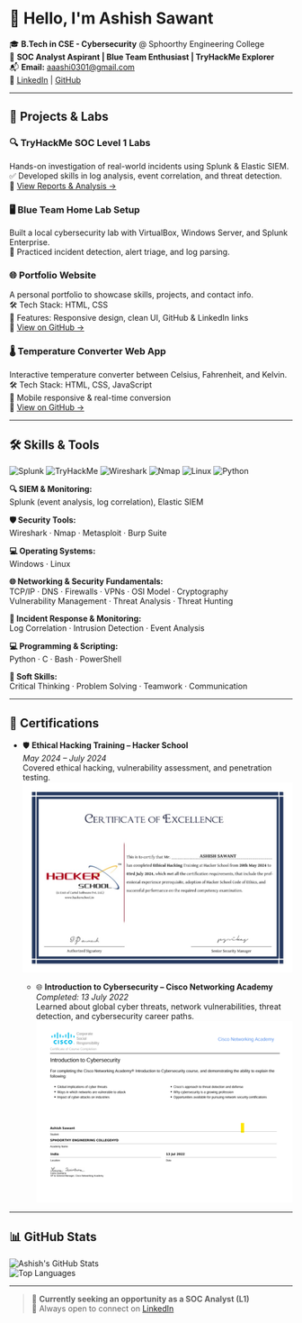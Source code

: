 # 👋 Hello, I'm Ashish Sawant

🎓 **B.Tech in CSE - Cybersecurity** @ Sphoorthy Engineering College  
🔐 **SOC Analyst Aspirant | Blue Team Enthusiast | TryHackMe Explorer**  
📬 **Email:** aaashi0301@gmail.com  
🔗 [LinkedIn](https://www.linkedin.com/in/ashish-sawant-a02412260/) | [GitHub](https://github.com/aaashi03)

---

## 🧪 Projects & Labs

### 🔍 **TryHackMe SOC Level 1 Labs**  
Hands-on investigation of real-world incidents using Splunk & Elastic SIEM.  
✅ Developed skills in log analysis, event correlation, and threat detection.  
📂 [View Reports & Analysis →](https://github.com/aaashi03/SOC-Labs)

### 🖥️ **Blue Team Home Lab Setup**  
Built a local cybersecurity lab with VirtualBox, Windows Server, and Splunk Enterprise.  
🔧 Practiced incident detection, alert triage, and log parsing.

### 🌐 **Portfolio Website**  
A personal portfolio to showcase skills, projects, and contact info.  
🛠️ Tech Stack: HTML, CSS  
🎯 Features: Responsive design, clean UI, GitHub & LinkedIn links  
📂 [View on GitHub →](https://github.com/aaashi03/bharat_intern-task_1-ashish_sawant)

### 🌡️ **Temperature Converter Web App**  
Interactive temperature converter between Celsius, Fahrenheit, and Kelvin.  
🛠️ Tech Stack: HTML, CSS, JavaScript  
📱 Mobile responsive & real-time conversion  
📂 [View on GitHub →](https://github.com/aaashi03/bharat_intern-task_2-ashish_sawant)

---

## 🛠️ Skills & Tools

![Splunk](https://img.shields.io/badge/Splunk-000000?style=for-the-badge&logo=splunk&logoColor=white)
![TryHackMe](https://img.shields.io/badge/TryHackMe-212C42?style=for-the-badge&logo=tryhackme&logoColor=white)
![Wireshark](https://img.shields.io/badge/Wireshark-1679A7?style=for-the-badge&logo=wireshark&logoColor=white)
![Nmap](https://img.shields.io/badge/Nmap-5E5C5C?style=for-the-badge)
![Linux](https://img.shields.io/badge/Linux-FCC624?style=for-the-badge&logo=linux&logoColor=black)
![Python](https://img.shields.io/badge/Python-3776AB?style=for-the-badge&logo=python&logoColor=white)

**🔍 SIEM & Monitoring:**  
Splunk (event analysis, log correlation), Elastic SIEM

**🛡️ Security Tools:**  
Wireshark · Nmap · Metasploit · Burp Suite

**💻 Operating Systems:**  
Windows · Linux

**🌐 Networking & Security Fundamentals:**  
TCP/IP · DNS · Firewalls · VPNs · OSI Model · Cryptography  
Vulnerability Management · Threat Analysis · Threat Hunting

**🚨 Incident Response & Monitoring:**  
Log Correlation · Intrusion Detection · Event Analysis

**💻 Programming & Scripting:**  
Python · C · Bash · PowerShell

**🤝 Soft Skills:**  
Critical Thinking · Problem Solving · Teamwork · Communication

---

## 📜 Certifications

- 🛡️ **Ethical Hacking Training – Hacker School**  
  *May 2024 – July 2024*  
  Covered ethical hacking, vulnerability assessment, and penetration testing.  
  ![View Certificate](https://github.com/aaashi03/certificates/blob/main/ethical-hacking-certificate.jpg)

  - 🌐 **Introduction to Cybersecurity – Cisco Networking Academy**  
  *Completed: 13 July 2022*  
  Learned about global cyber threats, network vulnerabilities, threat detection, and cybersecurity career paths.  
  ![Cisco Certificate](https://github.com/aaashi03/certificates/blob/main/cisco-intro-cybersecurity.png)


---

## 📊 GitHub Stats

![Ashish's GitHub Stats](https://github-readme-stats.vercel.app/api?username=aaashi03&show_icons=true&theme=tokyonight)  
![Top Languages](https://github-readme-stats.vercel.app/api/top-langs/?username=aaashi03&layout=compact&theme=tokyonight)

---

> 🚀 **Currently seeking an opportunity as a SOC Analyst (L1)**  
> 💬 Always open to connect on [LinkedIn](https://www.linkedin.com/in/ashish-sawant-a02412260/)

